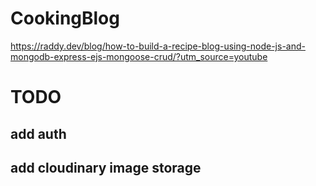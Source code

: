 # CookingBlog
https://raddy.dev/blog/how-to-build-a-recipe-blog-using-node-js-and-mongodb-express-ejs-mongoose-crud/?utm_source=youtube
# TODO
## add auth
## add cloudinary image storage

